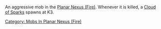 An aggressive mob in the [Planar Nexus
(Fire)](Planar_Nexus_(Fire) "wikilink"). Whenever it is killed, a [Cloud
of Sparks](Cloud_of_Sparks "wikilink") spawns at K3.

[Category: Mobs In Planar Nexus
(Fire)](Category:_Mobs_In_Planar_Nexus_(Fire) "wikilink")
